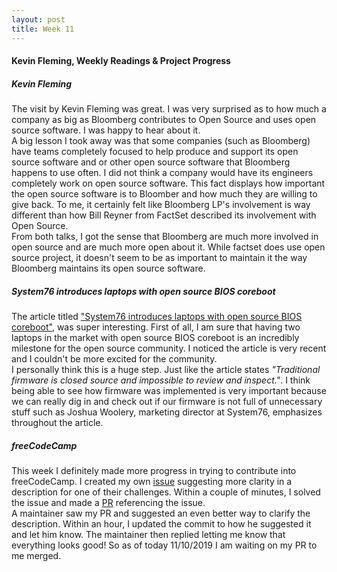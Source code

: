 ```yaml
---
layout: post
title: Week 11
---
```


#### Kevin Fleming, Weekly Readings & Project Progress

##### Kevin Fleming

The visit by Kevin Fleming was great. I was very surprised as to how much a company as big as Bloomberg contributes to Open Source and uses open source software. I was happy to hear about it.  
A big lesson I took away was that some companies (such as Bloomberg) have teams completely focused to help produce and support its open source software and or other open source software that Bloomberg happens to use often. I did not think a company would have its engineers completely work on open source software. This fact displays how important the open source software is to Bloomber and how much they are willing to give back.
To me, it certainly felt like Bloomberg LP's involvement is way different than how Bill Reyner from FactSet described its involvement with Open Source.  
From both talks, I got the sense that Bloomberg are much more involved in open source and are much more open about it. While factset does use open source project, it doesn't seem to be as important to maintain it the way Bloomberg maintains its open source software.

##### System76 introduces laptops with open source BIOS coreboot

The article titled ["System76 introduces laptops with open source BIOS coreboot"](https://opensource.com/article/19/11/coreboot-system76-laptops?utm_campaign=intrel), was super interesting. First of all, I am sure that having two laptops in the market with open source BIOS coreboot is an incredibly milestone for the open source community. I noticed the article is very recent and I couldn't be more excited for the community.  
I personally think this is a huge step. Just like the article states _"Traditional firmware is closed source and impossible to review and inspect."_. I think being able to see how firmware was implemented is very important because we can really dig in and check out if our firmware is not full of unnecessary stuff such as Joshua Woolery, marketing director at System76, emphasizes throughout the article.

##### freeCodeCamp  

This week I definitely made more progress in trying to contribute into freeCodeCamp. I created my own [issue](https://github.com/freeCodeCamp/freeCodeCamp/issues/37729) suggesting more clarity in a description for one of their challenges. Within a couple of minutes, I solved the issue and made a [PR](https://github.com/freeCodeCamp/freeCodeCamp/pull/37730) referencing the issue.  
A maintainer saw my PR and suggested an even better way to clarify the description. Within an hour, I updated the commit to how he suggested it and let him know. The maintainer then replied letting me know that everything looks good! So as of today 11/10/2019 I am waiting on my PR to me merged.  